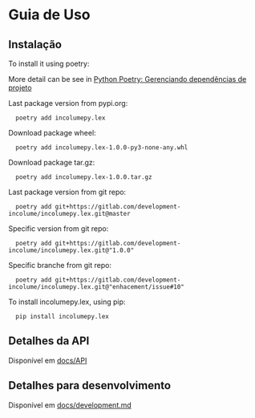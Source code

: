 # Guia de Uso
## Instalação

To install it using poetry:

More detail can be see in [Python Poetry: Gerenciando dependências de projeto](https://brito.blog.incolume.com.br/2022/01/python-poetry-gerenciando-dependencias.html)

Last package version from pypi.org:
```shell
  poetry add incolumepy.lex
```
Download package wheel:
```shell
  poetry add incolumepy.lex-1.0.0-py3-none-any.whl
```
Download package tar.gz:
```shell
  poetry add incolumepy.lex-1.0.0.tar.gz
```
Last package version from git repo:
```shell
  poetry add git+https://gitlab.com/development-incolume/incolumepy.lex.git@master
```
Specific version from git repo:
```shell
  poetry add git+https://gitlab.com/development-incolume/incolumepy.lex.git@"1.0.0"
```
Specific branche from git repo:
```shell
  poetry add git+https://gitlab.com/development-incolume/incolumepy.lex.git@"enhacement/issue#10"
```


To install incolumepy.lex, using pip:

```shell
  pip install incolumepy.lex
```

## Detalhes da API ##

Disponível em [docs/API](API/API.md)


## Detalhes para desenvolvimento ##
Disponível em [docs/development.md](development.md)
